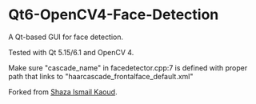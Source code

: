 # Qt6-OpenCV4-Face-Detection

A Qt-based GUI for face detection.

Tested with Qt 5.15/6.1 and OpenCV 4.

Make sure "cascade_name" in facedetector.cpp:7 is defined with proper path that links to "haarcascade_frontalface_default.xml"

Forked from [Shaza Ismail Kaoud](https://github.com/Shaza-Is).
